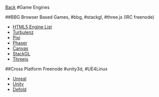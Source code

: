 [Back](README.md)
#Game Engines

##BBG
Browser Based Games, #bbg, #stackgl, #three.js (IRC freenode)

  * [HTML5 Engine List](http://html5gameengine.com/)
  * [Turbulenz](http://biz.turbulenz.com/developers)
  * [Pixi](http://www.pixijs.com/)
  * [Phaser](http://phaser.io/)
  * [Canvas](https://developer.mozilla.org/en-US/docs/Web/API/Canvas_API)
  * [StackGL](http://stack.gl/)
  * [Threejs](http://threejs.org/)

##Cross Platform
Freenode #unity3d, #UE4Linux
  * [Unreal](https://www.unrealengine.com/what-is-unreal-engine-4)
  * [Unity](https://unity3d.com/)
  * [Defold](http://www.defold.com/)
